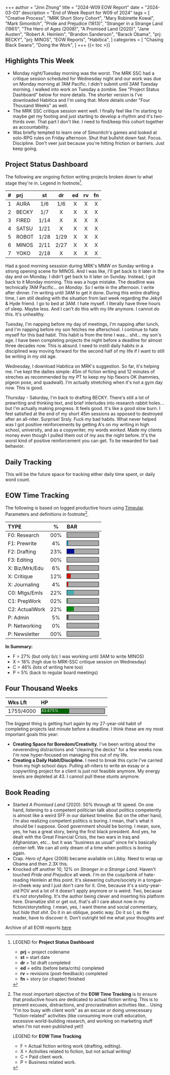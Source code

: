 +++
author = "Jinn Zhong"
title = "2024-W09 EOW Report"
date = "2024-03-03"
description = "End of Week Report for W09 of 2024"
tags = [
    "Creative Process",
    "MRK Short Story Cohort",
    "Mary Robinette Kowal",
    "Mark Simonitch",
    "Pride and Prejudice (1813)",
    "Stranger in a Strange Land (1961)",
    "The Hero of Ages (2008)",
    "A Promised Land (2020)",
    "Jane Austen",
    "Robert A. Heinlein",
    "Brandon Sanderson",
    "Barack Obama",
    "prj: BECKY",
    "prj: MINOS",
    "EOW Reports",
    "Habitica",
]
categories = [
    "Chasing Black Swans",
    "Doing the Work",
]
+++
{{< toc >}}

## Highlights This Week

* Monday night/Tuesday morning was the worst. The MRK SSC had a critique session scheduled for Wednesday night and our work was due on Monday morning at 7AM Pacific. I didn't submit until 3AM Tuesday morning. I walked into work on Tuesday a zombie. See "Project Status Dashboard" below for more details. The shorter version is I've downloaded Habitica and I'm using that. More details under "Four Thousand Weeks" as well.
* The MRK SSC critique session went well. I finally feel like I'm starting to maybe get my footing and just starting to develop a rhythm and it's two-thirds over. That part I don't like. I need to find/keep this cohort together as accountability.
* Was briefly tempted to learn one of Simonitch's games and looked at solo-RPG rules on Friday afternoon. Shut that bullshit down fast. Focus. Discipline. Don't veer just because you're hitting friction or barriers. Just keep going.
  
## Project Status Dashboard

The following are ongoing fiction writing projects broken down to what stage they're in. Legend in footnote[^1].

| # | prj | st | dr | ed | rv | fn | 
| :---: | :--- | :---: | :---: | :---: |  :---: |  :---: |
| 1 | AURA | 1/6 | 1/6 | X | X | X | 
| 2 | BECKY | 1/7 | X | X | X | X | 
| 3 | FIRED | 1/14 | X | X | X | X | 
| 4 | SATSU | 1/21 | X | X | X | X | 
| 5 | ROBOT | 1/28 | 1/29 | X | X | X | X | 
| 6 | MINOS | 2/11 | 2/27 | X | X | X | X | 
| 7 | YOKO | 2/18 | X | X | X | X | X | 

Had a good morning sesssion during MRK's MMW on Sunday writing a strong opening scene for MINOS. And I was like, I'll get back to it later in the day and on Monday. I didn't get back to it later on Sunday. Instead, I got back to it Monday morning. This was a huge mistake. The deadline was technically 7AM Pacific... _on Monday_. So I write in the afternoon. I write after dinner. I'm writing until 3AM to get it done. During this entire drafting time, I am still dealing with the situation from last week regarding the Jekyll & Hyde friend. I go to bed at 3AM. I hate myself. I literally have three hours of sleep. Maybe less. And I can't do this with my life anymore. I cannot do this. It's unhealthy.

Tuesday, I'm napping before my day of meetings, I'm napping after lunch, and I'm napping before my son fetches me afterschool. I continue to hate myself for this bad habit. This habit is from the time I was... shit... my son's age. I have been completing projects the night before a deadline for almost three decades now. This is absurd. I need to instill daily habits in a disciplined way moving forward for the second half of my life if I want to still be writing in my old age.

Wednesday, I download Habitica on MRK's suggestion. So far, it's helping me. I've kept the dailies simple: 45m of fiction writing and 12 minutes of streches as recommended by my PT to keep my hip flexors OK (hammies, pigeon pose, and quadwall). I'm actually stretching when it's not a gym day now. This is good.

Thursday - Saturday, I'm back to drafting BECKY. There's still a lot of prewriting and thinking text, and brief interludes into research rabbit holes... but I'm actually making progress. It feels good. It's like a good slow burn. I feel satisfied at the end of my short 45m sessions as opposed to destroyed after an all-niter. Surprise! Srsly. Fuck my bad habits. What never helped was I got positive reinforcements by getting A's on my writing in high school, university, and as a copywriter, my words _worked_. Made my clients money even though I pulled them out of my ass the night before. It's the worst kind of positive reinforcement you can get. To be rewarded for bad behavior.

## Daily Tracking

This will be the future space for tracking either daily time spent, or daily word count.

## EOW Time Tracking

The following is based on logged productive hours using [Timeular](https://timeular.com/?linkId=lp_182779&sourceId=colin-yj-chung&tenantId=timeular). Parameters and definitions in footnote[^2].

| TYPE | % | BAR |
| :--- | :---: | :--- |
| F0: Research | 00% | <div style="width:100px;height:15px;background:#AAAAAA;border:1.3px solid #000000;"><div style="width:00%;height:14px;background:#0492C2;font-size:12px; color:white; line-height:12px;"></div></div> |
| F1: Prewrite | 4% | <div style="width:100px;height:15px;background:#AAAAAA;border:1.3px solid #000000;"><div style="width:4%;height:14px;background:#0492C2;font-size:12px; color:white; line-height:12px;"></div></div> |
| F2: Drafting | 23% | <div style="width:100px;height:15px;background:#AAAAAA;border:1.3px solid #000000;"><div style="width:23%;height:14px;background:#051094;font-size:12px; color:white; line-height:12px;"></div></div> |
| F3: Editing | 00% | <div style="width:100px;height:15px;background:#AAAAAA;border:1.3px solid #000000;"><div style="width:00%;height:14px;background:#051094;font-size:12px; color:white; line-height:12px;"></div></div> |
| X: Biz/Mrk/Edu | 6% | <div style="width:100px;height:15px;background:#AAAAAA;border:1.3px solid #000000;"><div style="width:6%;height:14px;background:#BC544B;font-size:12px; color:white; line-height:12px;"></div></div> |
| X: Critique | 12% | <div style="width:100px;height:15px;background:#AAAAAA;border:1.3px solid #000000;"><div style="width:12%;height:14px;background:#D21404;font-size:12px; color:white; line-height:12px;"></div></div> |
| X: Journaling | 4% | <div style="width:100px;height:15px;background:#AAAAAA;border:1.3px solid #000000;"><div style="width:4%;height:14px;background:#D21404;font-size:12px; color:white; line-height:12px;"></div></div> |
| C0: Mtgs/Emls | 22% |<div style="width:100px;height:15px;background:#AAAAAA;border:1.3px solid #000000;"><div style="width:22%;height:14px;background:#48AAAD;font-size:12px; color:white; line-height:12px;"></div></div> |
| C1: PrepWork | 02% | <div style="width:100px;height:15px;background:#AAAAAA;border:1.3px solid #000000;"><div style="width:02%;height:14px;background:#028A0F;font-size:12px; color:white; line-height:12px;"></div></div> |
| C2: ActualWork | 22% | <div style="width:100px;height:15px;background:#AAAAAA;border:1.3px solid #000000;"><div style="width:22%;height:14px;background:#028A0F;font-size:12px; color:white; line-height:12px;"></div></div> |
| P: Admin | 5% | <div style="width:100px;height:15px;background:#AAAAAA;border:1.3px solid #000000;"><div style="width:5%;height:14px;background:#59515e;font-size:12px; color:white; line-height:12px;"></div></div> |
| P: Networking | 0% | <div style="width:100px;height:15px;background:#AAAAAA;border:1.3px solid #000000;"><div style="width:0%;height:14px;background:#59515e;font-size:12px; color:white; line-height:12px;"></div></div> |
| P: Newsletter | 00% | <div style="width:100px;height:15px;background:#AAAAAA;border:1.3px solid #000000;"><div style="width:00%;height:14px;background:#59515e;font-size:12px; color:white; line-height:12px;"></div></div> |

**In Summary:**
* F = 27% (but only b/c I was working until 3AM to write MINOS)
* X = 18% (high due to MRK-SSC critique session on Wednesday)
* C = 46% (lots of writing here too)
* P = 5% (back to regular board meetings)

## Four Thousand Weeks

| Wks Lft | HP |
| :--- | :--- |
| 1755/4000 | <div style="width:200px;height:15px;background:#AAAAAA;border:1.3px solid #000000;"><div style="width:43.875%;height:15px;background:#006600;font-size:12px; color:white; line-height:12px;">43.875%</div></div> |

The biggest thing is getting hurt again by my 27-year-old habit of completing projects last minute before a deadline. I think these are my most important goals this year:

* **Creating Space for Boredom/Creativity.** I've been writing about the neverending distractions and "clearing the decks" for a few weeks now. I'm now hyper-focused on managing this out of my life.
* **Creating a Daily Habit/Discipline.** I need to break this cycle I've carried from my high school days. Pulling all-niters to write an essay or a copywriting project for a client is just not feasible anymore. My energy levels are depleted at 43. I cannot pull these stunts anymore.

## Book Reading

* Started _A Promised Land_ (2020). 50% through at 1X speed. On one hand, listening to a competent politician talk about politics competently is almost like a weird SFF in our darkest timeline. But on the other hand, I'm also realizing competent politics _is_ boring. I mean, that's what it should be I suppose. Good government should be boring. I mean, sure, yes, he has a great story, being the first black president. And yes, he dealt with the Great Financial Crisis, the two wars in Iraq and Afghanistan, etc... but it was "business as usual" since he's basically center-left. We can all only dream of a time when politics is boring again.
* Crap. _Hero of Ages_ (2008) became available on Libby. Need to wrap up Obama and then 2.3X this.
* Knocked off another 10, 12% on _Stranger in a Strange Land_. Haven't touched _Pride and Prejudice_ all week. I'm on the cusp/brink of hate-reading Heinlein at this point. It's skewering culture/society in a tongue-in-cheek way and I just don't care for it. One, because it's a sixty-year-old POV and a lot of it doesn't apply anymore or is weird. Two, because it's _not_ storytelling. It's the author being clever and inserting his platform here. Dramatize shit or get out, that's all I care about now in my fiction/storytelling. I mean, yes, I want theme and social commentary, but _hide that shit_. Do it in an oblique, poetic way. Do it so I, as the reader, have to discover it. Don't outright tell me what your thoughts are!

Archive of all EOW reports [here](https://journal.jinnzhong.com/tags/eow-reports/)

[^1]: LEGEND for **Project Status Dashboard**

    * **prj** = project codename
    * **st** = start date
    * **dr** = 1st draft completed
    * **ed** = edits (before beta/crits) completed
    * **rv** = revisions (post-feedback) completed
    * **fn** = story (or chapter) finished

[^2]: The most important objective of the **EOW Time Tracking** is to ensure that productive hours _are_ dedicated to actual fiction writing. This is to prevent excuses, distractions, and procrastination activities like... Using "I'm too busy with client work" as an excuse or doing unnecessary "fiction-related" activities (like consuming more craft education, excessive world-building research, and working on marketing stuff when I'm not even published yet!)
    
    LEGEND for **EOW Time Tracking**
    * F = Actual fiction writing work (drafting, editing).
    * X = Activities related to fiction, but not actual writing!
    * C = Paid client work.
    * P = Business related work.


